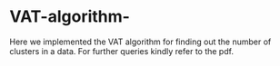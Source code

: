 # VAT-algorithm-
Here we implemented the VAT algorithm for finding out the number of clusters in a data.
For further queries kindly refer to the pdf.
